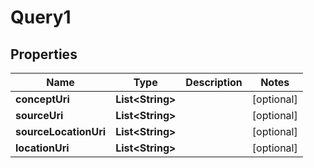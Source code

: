 # Query1

## Properties
Name | Type | Description | Notes
------------ | ------------- | ------------- | -------------
**conceptUri** | **List&lt;String&gt;** |  |  [optional]
**sourceUri** | **List&lt;String&gt;** |  |  [optional]
**sourceLocationUri** | **List&lt;String&gt;** |  |  [optional]
**locationUri** | **List&lt;String&gt;** |  |  [optional]
